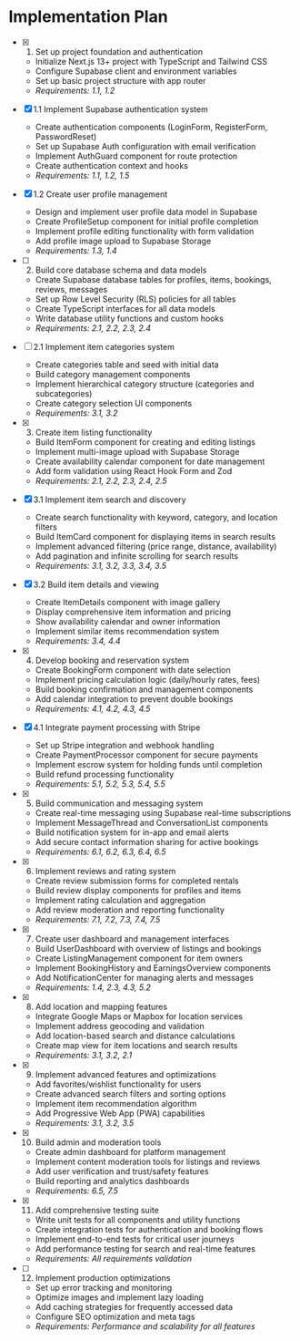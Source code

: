 # Implementation Plan

- [x] 1. Set up project foundation and authentication





  - Initialize Next.js 13+ project with TypeScript and Tailwind CSS
  - Configure Supabase client and environment variables
  - Set up basic project structure with app router
  - _Requirements: 1.1, 1.2_

- [x] 1.1 Implement Supabase authentication system


  - Create authentication components (LoginForm, RegisterForm, PasswordReset)
  - Set up Supabase Auth configuration with email verification
  - Implement AuthGuard component for route protection
  - Create authentication context and hooks
  - _Requirements: 1.1, 1.2, 1.5_

- [x] 1.2 Create user profile management


  - Design and implement user profile data model in Supabase
  - Create ProfileSetup component for initial profile completion
  - Implement profile editing functionality with form validation
  - Add profile image upload to Supabase Storage
  - _Requirements: 1.3, 1.4_




- [ ] 2. Build core database schema and data models
  - Create Supabase database tables for profiles, items, bookings, reviews, messages
  - Set up Row Level Security (RLS) policies for all tables
  - Create TypeScript interfaces for all data models
  - Write database utility functions and custom hooks
  - _Requirements: 2.1, 2.2, 2.3, 2.4_



- [ ] 2.1 Implement item categories system
  - Create categories table and seed with initial data
  - Build category management components
  - Implement hierarchical category structure (categories and subcategories)
  - Create category selection UI components
  - _Requirements: 3.1, 3.2_

- [x] 3. Create item listing functionality




  - Build ItemForm component for creating and editing listings
  - Implement multi-image upload with Supabase Storage
  - Create availability calendar component for date management
  - Add form validation using React Hook Form and Zod
  - _Requirements: 2.1, 2.2, 2.3, 2.4, 2.5_

- [x] 3.1 Implement item search and discovery



  - Create search functionality with keyword, category, and location filters
  - Build ItemCard component for displaying items in search results
  - Implement advanced filtering (price range, distance, availability)
  - Add pagination and infinite scrolling for search results
  - _Requirements: 3.1, 3.2, 3.3, 3.4, 3.5_

- [x] 3.2 Build item details and viewing


  - Create ItemDetails component with image gallery
  - Display comprehensive item information and pricing
  - Show availability calendar and owner information
  - Implement similar items recommendation system
  - _Requirements: 3.4, 4.4_

- [x] 4. Develop booking and reservation system






  - Create BookingForm component with date selection
  - Implement pricing calculation logic (daily/hourly rates, fees)
  - Build booking confirmation and management components
  - Add calendar integration to prevent double bookings
  - _Requirements: 4.1, 4.2, 4.3, 4.5_

- [x] 4.1 Integrate payment processing with Stripe



  - Set up Stripe integration and webhook handling
  - Create PaymentProcessor component for secure payments
  - Implement escrow system for holding funds until completion
  - Build refund processing functionality
  - _Requirements: 5.1, 5.2, 5.3, 5.4, 5.5_

- [x] 5. Build communication and messaging system



  - Create real-time messaging using Supabase real-time subscriptions
  - Implement MessageThread and ConversationList components
  - Build notification system for in-app and email alerts
  - Add secure contact information sharing for active bookings
  - _Requirements: 6.1, 6.2, 6.3, 6.4, 6.5_

- [x] 6. Implement reviews and rating system



  - Create review submission forms for completed rentals
  - Build review display components for profiles and items
  - Implement rating calculation and aggregation
  - Add review moderation and reporting functionality
  - _Requirements: 7.1, 7.2, 7.3, 7.4, 7.5_

- [x] 7. Create user dashboard and management interfaces



  - Build UserDashboard with overview of listings and bookings
  - Create ListingManagement component for item owners
  - Implement BookingHistory and EarningsOverview components
  - Add NotificationCenter for managing alerts and messages
  - _Requirements: 1.4, 2.3, 4.3, 5.2_

- [x] 8. Add location and mapping features



  - Integrate Google Maps or Mapbox for location services
  - Implement address geocoding and validation
  - Add location-based search and distance calculations
  - Create map view for item locations and search results
  - _Requirements: 3.1, 3.2, 2.1_

- [x] 9. Implement advanced features and optimizations







  - Add favorites/wishlist functionality for users
  - Create advanced search filters and sorting options
  - Implement item recommendation algorithm
  - Add Progressive Web App (PWA) capabilities
  - _Requirements: 3.1, 3.2, 3.5_

- [x] 10. Build admin and moderation tools



  - Create admin dashboard for platform management
  - Implement content moderation tools for listings and reviews
  - Add user verification and trust/safety features
  - Build reporting and analytics dashboards
  - _Requirements: 6.5, 7.5_

- [x] 11. Add comprehensive testing suite






  - Write unit tests for all components and utility functions
  - Create integration tests for authentication and booking flows
  - Implement end-to-end tests for critical user journeys
  - Add performance testing for search and real-time features
  - _Requirements: All requirements validation_

- [ ] 12. Implement production optimizations

















  - Set up error tracking and monitoring
  - Optimize images and implement lazy loading
  - Add caching strategies for frequently accessed data
  - Configure SEO optimization and meta tags
  - _Requirements: Performance and scalability for all features_